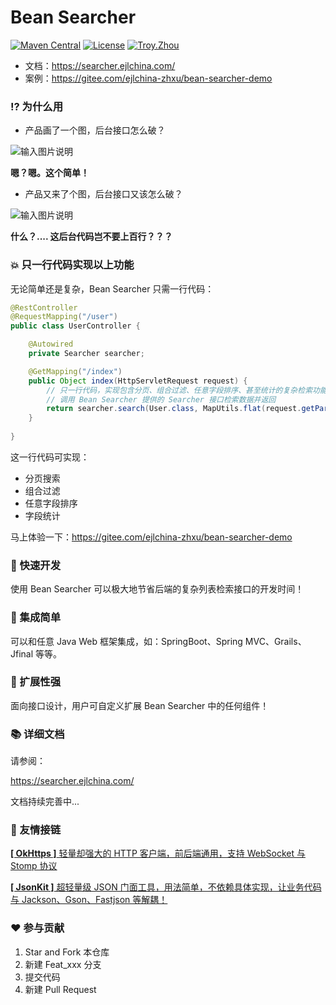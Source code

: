 # Bean Searcher

[![Maven Central](https://maven-badges.herokuapp.com/maven-central/com.ejlchina/bean-searcher/badge.svg)](https://maven-badges.herokuapp.com/maven-central/com.ejlchina/bean-searcher/)
[![License](https://img.shields.io/badge/license-Apache%202-4EB1BA.svg)](https://www.apache.org/licenses/LICENSE-2.0.html)
[![Troy.Zhou](https://img.shields.io/badge/%E4%BD%9C%E8%80%85-ejlchina-orange.svg)](https://github.com/ejlchina)

* 文档：https://searcher.ejlchina.com/
* 案例：https://gitee.com/ejlchina-zhxu/bean-searcher-demo

### ⁉️ 为什么用

* 产品画了一个图，后台接口怎么破？

![输入图片说明](https://images.gitee.com/uploads/images/2021/0101/172143_62355c4e_1393412.png "屏幕截图.png")

**嗯？嗯。这个简单！**

* 产品又来了个图，后台接口又该怎么破？

![输入图片说明](https://images.gitee.com/uploads/images/2021/0101/172608_d622bcd3_1393412.png "屏幕截图.png")

**什么？.... 这后台代码岂不要上百行？？？**

### 💥 只一行代码实现以上功能

无论简单还是复杂，Bean Searcher 只需一行代码：

```java
@RestController
@RequestMapping("/user")
public class UserController {

    @Autowired
    private Searcher searcher;

    @GetMapping("/index")
    public Object index(HttpServletRequest request) {
        // 只一行代码，实现包含分页、组合过滤、任意字段排序、甚至统计的复杂检索功能
        // 调用 Bean Searcher 提供的 Searcher 接口检索数据并返回
        return searcher.search(User.class, MapUtils.flat(request.getParameterMap()));
    }
	
}
```

这一行代码可实现：

* 分页搜索
* 组合过滤
* 任意字段排序
* 字段统计

马上体验一下：https://gitee.com/ejlchina-zhxu/bean-searcher-demo


### 🚀 快速开发

使用 Bean Searcher 可以极大地节省后端的复杂列表检索接口的开发时间！

### 🌱 集成简单

可以和任意 Java Web 框架集成，如：SpringBoot、Spring MVC、Grails、Jfinal 等等。

### 🔨 扩展性强

面向接口设计，用户可自定义扩展 Bean Searcher 中的任何组件！

### 📚 详细文档

请参阅：

https://searcher.ejlchina.com/

文档持续完善中...

### 🤝 友情接链

[**[ OkHttps ]** 轻量却强大的 HTTP 客户端，前后端通用，支持 WebSocket 与 Stomp 协议](https://gitee.com/ejlchina-zhxu/okhttps)

[**[ JsonKit ]** 超轻量级 JSON 门面工具，用法简单，不依赖具体实现，让业务代码与 Jackson、Gson、Fastjson 等解耦！](https://gitee.com/ejlchina-zhxu/jsonkit)

### ❤️ 参与贡献

1.  Star and Fork 本仓库
2.  新建 Feat_xxx 分支
3.  提交代码
4.  新建 Pull Request



